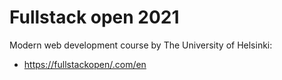 # Fullstack open 2021

Modern web development course by The University of Helsinki:
- [https://fullstackopen/.com/en](https://fullstackopen.com/en)
